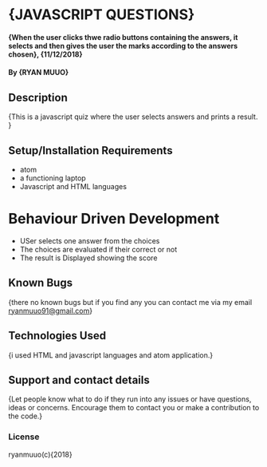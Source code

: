 # {JAVASCRIPT QUESTIONS}
#### {When the user clicks thwe radio buttons containing the answers, it selects and then gives the user the marks according to the answers chosen}, {11/12/2018}
#### By **{RYAN MUUO}**
## Description
{This is a javascript quiz where the user selects answers and prints a result. }
## Setup/Installation Requirements
* atom
* a functioning laptop
* Javascript and HTML languages
# Behaviour Driven Development
* USer selects one answer from the choices
* The choices are evaluated if their correct or not
* The result is Displayed showing the score
## Known Bugs
{there no known bugs but if you find any you can contact me via my email ryanmuuo91@gmail.com}
## Technologies Used
{i used HTML and javascript languages and atom application.}
## Support and contact details
{Let people know what to do if they run into any issues or have questions, ideas or concerns.  Encourage them to contact you or make a contribution to the code.}
### License
ryanmuuo(c){2018}
